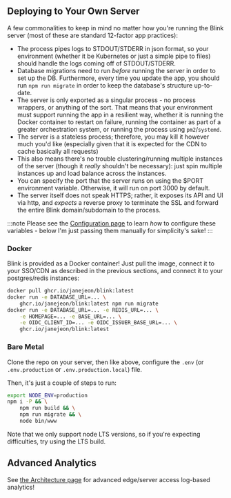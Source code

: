 ## Deploying to Your Own Server

A few commonalities to keep in mind no matter how you're running the Blink server (most of these are standard 12-factor app practices):

- The process pipes logs to STDOUT/STDERR in json format, so your environment (whether it be Kubernetes or just a simple pipe to files) should handle the logs coming off of STDOUT/STDERR.
- Database migrations need to run _before_ running the server in order to set up the DB. Furthermore, every time you update the app, you should run `npm run migrate` in order to keep the database's structure up-to-date.
- The server is only exported as a singular process - no process wrappers, or anything of the sort. That means that your environment must support running the app in a resilient way, whether it is running the Docker container to restart on failure, running the container as part of a greater orchestration system, or running the process using `pm2`/`systemd`.
- The server is a stateless process; therefore, you may kill it however much you'd like (especially given that it is expected for the CDN to cache basically all requests)
- This also means there's no trouble clustering/running multiple instances of the server (though it _really_ shouldn't be necessary): just spin multiple instances up and load balance across the instances.
- You can specify the port that the server runs on using the $PORT environment variable. Otherwise, it will run on port 3000 by default.
- The server itself does not speak HTTPS; rather, it exposes its API and UI via http, and _expects_ a reverse proxy to terminate the SSL and forward the entire Blink domain/subdomain to the process.

:::note
Please see the [Configuration page](/Server%20Administration/3.1%20Configuration) to learn _how_ to configure these variables - below I'm just passing them manually for simplicity's sake!
:::

### Docker

Blink is provided as a Docker container! Just pull the image, connect it to your SSO/CDN as described in the previous sections, and connect it to your postgres/redis instances:

```sh
docker pull ghcr.io/janejeon/blink:latest
docker run -e DATABASE_URL=... \
    ghcr.io/janejeon/blink:latest npm run migrate
docker run -e DATABASE_URL=... -e REDIS_URL=... \
    -e HOMEPAGE=... -e BASE_URL=... \
    -e OIDC_CLIENT_ID=... -e OIDC_ISSUER_BASE_URL=... \
    ghcr.io/janejeon/blink:latest
```

### Bare Metal

Clone the repo on your server, then like above, configure the `.env` (or `.env.production` or `.env.production.local`) file.

Then, it's just a couple of steps to run:

```sh
export NODE_ENV=production
npm i -P && \
    npm run build && \
    npm run migrate && \
    node bin/www
```

Note that we only support node LTS versions, so if you're expecting difficulties, try using the LTS build.

## Advanced Analytics

See [the Architecture page](/Introduction/1.3%20Architecture) for advanced edge/server access log-based analytics!
